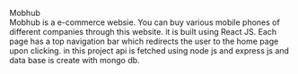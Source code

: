 Mobhub  
Mobhub is a e-commerce websie.  You can buy various mobile phones of different companies through this website. it is built using React JS. Each page has a top navigation bar which redirects the user to the home page upon clicking. 
in this project api is fetched using node js and express js and data base is create with mongo db. 
